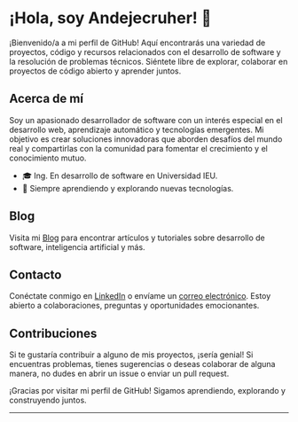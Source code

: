 # ¡Hola, soy Andejecruher! 👋

¡Bienvenido/a a mi perfil de GitHub! Aquí encontrarás una variedad de proyectos, código y recursos relacionados con el desarrollo de software y la resolución de problemas técnicos. Siéntete libre de explorar, colaborar en proyectos de código abierto y aprender juntos.

## Acerca de mí

Soy un apasionado desarrollador de software con un interés especial en el desarrollo web, aprendizaje automático y tecnologías emergentes. Mi objetivo es crear soluciones innovadoras que aborden desafíos del mundo real y compartirlas con la comunidad para fomentar el crecimiento y el conocimiento mutuo.

- 🎓 Ing. En desarrollo de software en Universidad IEU.
- 🌱 Siempre aprendiendo y explorando nuevas tecnologías.

## Blog

Visita mi [Blog](https://andejecruher.com/blog) para encontrar artículos y tutoriales sobre desarrollo de software, inteligencia artificial y más.

## Contacto

Conéctate conmigo en [LinkedIn](https://www.linkedin.com/in/antonio-de-jesus-cruz-hernandez-2535748b/) o envíame un [correo electrónico](mailto:andejecruher@example.com). Estoy abierto a colaboraciones, preguntas y oportunidades emocionantes.

## Contribuciones

Si te gustaría contribuir a alguno de mis proyectos, ¡sería genial! Si encuentras problemas, tienes sugerencias o deseas colaborar de alguna manera, no dudes en abrir un issue o enviar un pull request.

¡Gracias por visitar mi perfil de GitHub! Sigamos aprendiendo, explorando y construyendo juntos.

---

